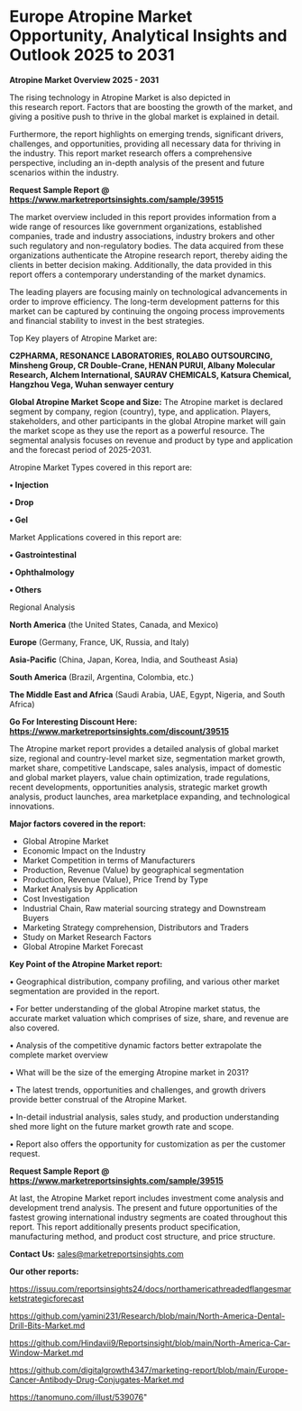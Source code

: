 # Europe Atropine Market Opportunity, Analytical Insights and Outlook 2025 to 2031

<Strong> Atropine Market Overview 2025 - 2031</strong>

The rising technology in Atropine Market is also depicted in this research report. Factors that are boosting the growth of the market, and giving a positive push to thrive in the global market is explained in detail.

Furthermore, the report highlights on emerging trends, significant drivers, challenges, and opportunities, providing all necessary data for thriving in the industry. This report market research offers a comprehensive perspective, including an in-depth analysis of the present and future scenarios within the industry.

<strong>Request Sample Report @ <a href=https://www.marketreportsinsights.com/sample/39515>https://www.marketreportsinsights.com/sample/39515</a></strong>

The market overview included in this report provides information from a wide range of resources like government organizations, established companies, trade and industry associations, industry brokers and other such regulatory and non-regulatory bodies. The data acquired from these organizations authenticate the Atropine research report, thereby aiding the clients in better decision making. Additionally, the data provided in this report offers a contemporary understanding of the market dynamics.

The leading players are focusing mainly on technological advancements in order to improve efficiency. The long-term development patterns for this market can be captured by continuing the ongoing process improvements and financial stability to invest in the best strategies.

Top Key players of Atropine Market are:

<strong>C2PHARMA, RESONANCE LABORATORIES, ROLABO OUTSOURCING, Minsheng Group, CR Double-Crane, HENAN PURUI, Albany Molecular Research, Alchem International, SAURAV CHEMICALS, Katsura Chemical, Hangzhou Vega, Wuhan senwayer century</strong>

<strong><b>Global Atropine Market Scope and Size:</b></strong>
The Atropine market is declared segment by company, region (country), type, and application. Players, stakeholders, and other participants in the global Atropine market will gain the market scope as they use the report as a powerful resource. The segmental analysis focuses on revenue and product by type and application and the forecast period of 2025-2031.

Atropine Market Types covered in this report are:

<strong>•  Injection

•  Drop

•  Gel</strong>

Market Applications covered in this report are:

<strong>•  Gastrointestinal

•  Ophthalmology

•  Others</strong> 

Regional Analysis

<strong>North America</strong> (the United States, Canada, and Mexico)

<strong>Europe</strong> (Germany, France, UK, Russia, and Italy)

<strong>Asia-Pacific</strong> (China, Japan, Korea, India, and Southeast Asia)

<strong>South America</strong> (Brazil, Argentina, Colombia, etc.)

<strong>The Middle East and Africa</strong> (Saudi Arabia, UAE, Egypt, Nigeria, and South Africa)

<strong>Go For Interesting Discount Here: <a href=https://www.marketreportsinsights.com/discount/39515>https://www.marketreportsinsights.com/discount/39515</a></strong>

The Atropine market report provides a detailed analysis of global market size, regional and country-level market size, segmentation market growth, market share, competitive Landscape, sales analysis, impact of domestic and global market players, value chain optimization, trade regulations, recent developments, opportunities analysis, strategic market growth analysis, product launches, area marketplace expanding, and technological innovations.

<strong><b>Major factors covered in the report:</b></strong>
<ul>
  <li>Global Atropine Market </li>
  <li>Economic Impact on the Industry</li>
  <li>Market Competition in terms of Manufacturers</li>
  <li>Production, Revenue (Value) by geographical segmentation</li>
  <li>Production, Revenue (Value), Price Trend by Type</li>
  <li>Market Analysis by Application</li>
  <li>Cost Investigation</li>
  <li>Industrial Chain, Raw material sourcing strategy and Downstream Buyers</li>
  <li>Marketing Strategy comprehension, Distributors and Traders</li>
  <li>Study on Market Research Factors</li>
  <li>Global Atropine Market Forecast</li>
</ul>

<strong><b>Key Point of the Atropine Market report:</b></strong>

• Geographical distribution, company profiling, and various other market segmentation are provided in the report.

• For better understanding of the global Atropine market status, the accurate market valuation which comprises of size, share, and revenue are also covered.

• Analysis of the competitive dynamic factors better extrapolate the complete market overview

• What will be the size of the emerging Atropine market in 2031?

• The latest trends, opportunities and challenges, and growth drivers provide better construal of the Atropine Market.

• In-detail industrial analysis, sales study, and production understanding shed more light on the future market growth rate and scope.

• Report also offers the opportunity for customization as per the customer request.

<strong>Request Sample Report @ <a href=https://www.marketreportsinsights.com/sample/39515>https://www.marketreportsinsights.com/sample/39515</a></strong>

At last, the Atropine Market report includes investment come analysis and development trend analysis. The present and future opportunities of the fastest growing international industry segments are coated throughout this report. This report additionally presents product specification, manufacturing method, and product cost structure, and price structure.

<strong>Contact Us:</strong>
sales@marketreportsinsights.com

<strong>Our other reports:</strong>

<a href=https://issuu.com/reportsinsights24/docs/northamericathreadedflangesmarketstrategicforecast>https://issuu.com/reportsinsights24/docs/northamericathreadedflangesmarketstrategicforecast</a>

<a href=https://github.com/yamini231/Research/blob/main/North-America-Dental-Drill-Bits-Market.md>https://github.com/yamini231/Research/blob/main/North-America-Dental-Drill-Bits-Market.md</a>

<a href=https://github.com/Hindavii9/Reportsinsight/blob/main/North-America-Car-Window-Market.md>https://github.com/Hindavii9/Reportsinsight/blob/main/North-America-Car-Window-Market.md</a>

<a href=https://github.com/digitalgrowth4347/marketing-report/blob/main/Europe-Cancer-Antibody-Drug-Conjugates-Market.md>https://github.com/digitalgrowth4347/marketing-report/blob/main/Europe-Cancer-Antibody-Drug-Conjugates-Market.md</a>

<a href=https://tanomuno.com/illust/539076>https://tanomuno.com/illust/539076</a>"
